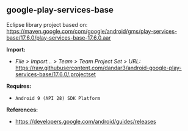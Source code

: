 ## google-play-services-base

Eclipse library project based on:<br/>
https://maven.google.com/com/google/android/gms/play-services-base/17.6.0/play-services-base-17.6.0.aar

**Import:**
- _File > Import... > Team > Team Project Set > URL:_<br/>
  https://raw.githubusercontent.com/dandar3/android-google-play-services-base/17.6.0/.projectset

**Requires:**
- `Android 9 (API 28) SDK Platform`

**References:**
- https://developers.google.com/android/guides/releases